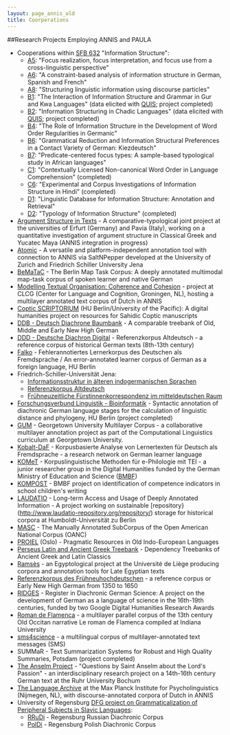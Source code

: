 ```yaml
---
layout: page_annis_old
title: Coorperations
--- 
```

##Research Projects Employing ANNIS and PAULA

* Cooperations within [SFB 632](http://www.sfb632.uni-potsdam.de/) "Information Structure":
  * [A5](http://www.sfb632.uni-potsdam.de/en/cprojects/a5.html): "Focus realization, focus interpretation, and focus use from a cross-linguistic perspective"
  * [A6](http://www.sfb632.uni-potsdam.de/en/cprojects/a6.html): "A constraint-based analysis of information structure in German, Spanish and French"
  * [A8](http://www.sfb632.uni-potsdam.de/en/cprojects/a8.html): "Structuring linguistic information using discourse particles"
  * [B1](http://www.sfb632.uni-potsdam.de/en/cprojects/b1.html): "The Interaction of Information Structure and Grammar in Gur and Kwa Languages" (data elicited with [QUIS](https://www.sfb632.uni-potsdam.de/quis.html); project completed)
  * [B2](http://www.sfb632.uni-potsdam.de/en/cprojects/b2.html): "Information Structuring in Chadic Languages" (data elicited with [QUIS](https://www.sfb632.uni-potsdam.de/quis.html); project completed)
  * [B4](http://www.sfb632.uni-potsdam.de/en/cprojects/b4.html): "The Role of Information Structure in the Development of Word Order Regularities in Germanic"
  * [B6](http://www.sfb632.uni-potsdam.de/en/cprojects/b6.html): "Grammatical Reduction and Information Structural Preferences in a Contact Variety of German: Kiezdeutsch"
  * [B7](http://www.sfb632.uni-potsdam.de/en/cprojects/b7.html): "Predicate-centered focus types: A sample-based typological study in African languages"
  * [C1](http://www.sfb632.uni-potsdam.de/en/cprojects/c1.html): "Contextually Licensed Non-canonical Word Order in Language Comprehension" (completed)
  * [C6](http://www.sfb632.uni-potsdam.de/en/cprojects/c6.html): "Experimental and Corpus Investigations of Information Structure in Hindi" (completed)
  * [D1](http://www.sfb632.uni-potsdam.de/en/cprojects/d1.html): "Linguistic Database for Information Structure: Annotation and Retrieval"
  * [D2](http://www.sfb632.uni-potsdam.de/en/cprojects/d2.html): "Typology of Information Structure" (completed)
* [Argument Structure in Texts](https://sites.google.com/site/argumentstructureintexts/home/) - A comparative-typological joint project at the universities of Erfurt (Germany) and Pavia (Italy), working on a quantitative investigation of argument structure in Classical Greek and Yucatec Maya (ANNIS integration in progress)
* [Atomic](http://linktype.iaa.uni-jena.de/atomic/) - A versatile and platform-independent annotation tool with connection to ANNIS via SaltNPepper developed at the University of Zurich and Friedrich Schiller University Jena
* [BeMaTaC](https://www.linguistik.hu-berlin.de/institut/professuren/korpuslinguistik/forschung/bematac) - The Berlin Map Task Corpus: A deeply annotated multimodal map-task corpus of spoken learner and native German
* [Modelling Textual Organisation: Coherence and Cohesion](http://www.let.rug.nl/mto/) - project at CLCG (Center for Language and Cognition, Groningen, NL), hosting a multilayer annotated text corpus of Dutch in ANNIS
* [Coptic SCRIPTORIUM](http://www.carrieschroeder.com/scriptorium/) (HU Berlin/University of the Pacific): A digital humanities project on resources for Sahidic Coptic manuscripts
* [DDB - Deutsch Diachrone Baumbank](http://korpling.german.hu-berlin.de/ddb-doku/index.htm) - A comparable treebank of Old, Middle and Early New High German
* [DDD - Deutsche Diachron Digital](http://www.deutschdiachrondigital.de/) - Referenzkorpus Altdeutsch - a reference corpus of historical German texts (8th-13th century)
* [Falko](https://www.linguistik.hu-berlin.de/de/institut/professuren/korpuslinguistik/forschung/falko) - Fehlerannotiertes Lernerkorpus des Deutschen als Fremdsprache / An error-annotated learner corpus of German as a foreign language, HU Berlin
* Friedrich-Schiller-Universität Jena:
  * [Informationsstruktur in älteren indogermanischen Sprachen](http://www.indogermanistik.uni-jena.de/index.php?auswahl=183&ident=LE)
  * [Referenzkorpus Altdeutsch](http://www.indogermanistik.uni-jena.de/index.php?auswahl=180&ident=LE)
  * [Frühneuzeitliche Fürstinnenkorrespondenz im mitteldeutschen Raum](http://www.indogermanistik.uni-jena.de/index.php?auswahl=184&ident=LE)
* [Forschungsverbund Linguistik - Bioinformatik](http://www.linguistik.hu-berlin.de/institut/professuren/korpuslinguistik/forschung/forschungsverbund_ling_bioinf) - Syntactic annotation of diachronic German language stages for the calculation of linguistic distance and phylogeny, HU Berlin (project completed)
* [GUM](http://corpling.uis.georgetown.edu/gum/) - Georgetown University Multilayer Corpus - a collaborative multilayer annotation project as part of the Computational Linguistics curriculum at Georgetown University.
* [Kobalt-DaF](http://www.uni-konstanz.de/Kobalt/) - Korpusbasierte Analyse von Lernertexten für Deutsch als Fremdsprache - a research network on German learner language
* [KOMeT](http://korpling.german.hu-berlin.de/komet/) - Korpuslinguistische Methoden für e-Philologie mit TEI - a junior researcher group in the Digital Humanities funded by the German Ministry of Education and Science ([BMBF](http://www.bmbf.de/en/))
* [KOMPOST](https://www.linguistik.hu-berlin.de/institut/professuren/korpuslinguistik/forschung/kompost) - BMBF project on identification of competence indicators in school children's writing
* [LAUDATIO](http://www.laudatio-repository.org/laudatio/) - Long-term Access and Usage of Deeply Annotated Information - A project working on sustainable [repository}(http://www.laudatio-repository.org/repository/) storage for historical corpora at Humboldt-Universität zu Berlin
* [MASC](http://www.anc.org/data/masc/) - The Manually Annotated SubCorpus of the Open American National Corpus (OANC) 
* [PROIEL](http://www.hf.uio.no/ifikk/english/research/projects/proiel/) (Oslo) - Pragmatic Resources in Old Indo-European Languages
* [Perseus Latin and Ancient Greek Treebank](http://annis.perseus.tufts.edu/) - Dependency Treebanks of Ancient Greek and Latin Classics
* [Ramsès](http://www.egypto.ulg.ac.be/Ramses.htm) - an Egyptological project at the Université de Liège producing corpora and annotation tools for Late Egyptian texts
* [Referenzkorpus des Frühneuhochdeutschen](http://www.ruhr-uni-bochum.de/wegera/ref/) - a reference corpus or Early New High German from 1350 to 1650
* [RIDGES](http://korpling.german.hu-berlin.de/ridges/) - Register in Diachronic German Science: A project on the development of German as a language of science in the 16th-19th centuries, funded by two Google Digital Humanities Research Awards
* [Roman de Flamenca](http://nlp.indiana.edu/~obscrivn/Introduction.html) - a multilayer parallel corpus of the 13th century Old Occitan narrative Le roman de Flamenca compiled at Indiana University
* [sms4science](http://www.sms4science.ch/) - a multilingual corpus of multilayer-annotated text messages (SMS)
* SUMMaR - Text Summarization Systems for Robust and High Quality Summaries, Potsdam (project completed)
* [The Anselm Project](http://www.linguistics.ruhr-uni-bochum.de/anselm/) - "Questions by Saint Anselm about the Lord's Passion" - an interdisciplinary research project on a 14th-16th century German text at the Ruhr University Bochum
* [The Language Archive](http://tla.mpi.nl/) at the Max Planck Institute for Psycholinguistics (Nijmegen, NL), with discourse-annotated corpora of Dutch in ANNIS
* University of Regensburg [DFG project on Grammaticalization of Peripheral Subjects in Slavic Languages](http://rhssl1.uni-regensburg.de/SlavKo): 
  * [RRuDi](http://www-korpus.uni-r.de/diakorp/index.php) - Regensburg Russian Diachronic Corpus
  * [PolDi](http://rhssl1.uni-regensburg.de/SlavKo/korpus/poldi) - Regensburg Polish Diachronic Corpus
  
